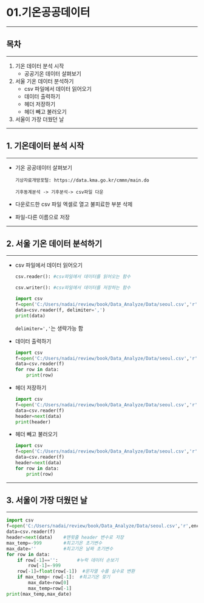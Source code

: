 # 01.기온공공데이터

---

## 목차

---

1. 기온 데이터 분석 시작
   - 공공기온 데이터 살펴보기
2. 서울 기온 데이터 분석하기
   - csv 파일에서 데이터 읽어오기
   - 데이터 출력하기
   - 헤더 저장하기
   - 헤더 빼고 불러오기
3. 서울이 가장 더웠던 날

---

## 1. 기온데이터 분석 시작

---

- 기온 공공데이터 살펴보기

  `기상자료개방포털: https://data.kma.go.kr/cmmn/main.do` 

  `기후동계분석 -> 기후분석-> csv파일 다운`

- 다운로드한 csv 파일 엑셀로 열고 불피료한 부분 삭제

- 파일-다른 이름으로 저장

---

## 2. 서울 기온 데이터 분석하기

---

- csv 파일에서 데이터 읽어오기

  ``` python
  csv.reader(): #csv파일에서 데이터를 읽어오는 함수
  
  csv.writer(): #csv파일에서 데이터를 저장하는 함수
  ```

  ``` python
  import csv
  f=open('C:/Users/nadai/review/book/Data_Analyze/Data/seoul.csv','r',encoding='cp949')
  data=csv.reader(f, delimiter=',')
  print(data)
  ```

  `delimiter=','`는 생략가능 함

- 데이터 출력하기

  ```python
  import csv
  f=open('C:/Users/nadai/review/book/Data_Analyze/Data/seoul.csv','r',encoding='cp949')
  data=csv.reader(f)
  for row in data:
      print(row)
  ```

- 헤더 저장하기

  ```python
  import csv
  f=open('C:/Users/nadai/review/book/Data_Analyze/Data/seoul.csv','r',encoding='cp949')
  data=csv.reader(f)
  header=next(data)
  print(header)
  ```

- 헤더 빼고 불러오기

  ```python
  import csv
  f=open('C:/Users/nadai/review/book/Data_Analyze/Data/seoul.csv','r',encoding='cp949')
  data=csv.reader(f)
  header=next(data)
  for row in data:
      print(row)
  ```

---

## 3. 서울이 가장 더웠던 날

---

```python
import csv
f=open('C:/Users/nadai/review/book/Data_Analyze/Data/seoul.csv','r',encoding='cp949')
data=csv.reader(f)
header=next(data)    #맨윗줄 header 변수로 저장
max_temp=-999        #최고기온 초기변수
max_date=''          #최고기온 날짜 초기변수
for row in data:
    if row[-1]=='':       #누락 데이터 손보기 
        row[-1]=-999
    row[-1]=float(row[-1])  #문자열 수를 실수로 변환
    if max_temp< row[-1]:  #최고기온 찾기
        max_date=row[0]
        max_temp=row[-1]
print(max_temp,max_date) 
```

